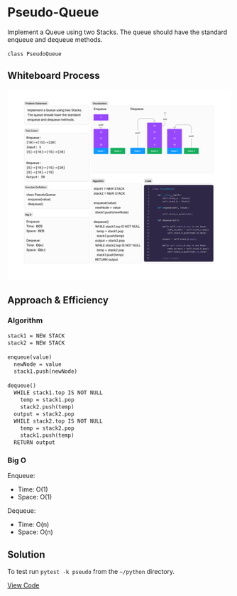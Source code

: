 # Pseudo-Queue
<!-- Description of the challenge -->
Implement a Queue using two Stacks. The queue should have the standard enqueue and dequeue methods.

`class PseudoQueue`

## Whiteboard Process
<!-- Embedded whiteboard image -->
![pseudo-queue whiteboard](./stack-queue-pseudo-whiteboard.png)

## Approach & Efficiency
<!-- What approach did you take? Why? What is the Big O space/time for this approach? -->
### Algorithm

```pseudocode
stack1 = NEW STACK
stack2 = NEW STACK

enqueue(value)
  newNode = value
  stack1.push(newNode)

dequeue()
  WHILE stack1.top IS NOT NULL
    temp = stack1.pop
    stack2.push(temp)
  output = stack2.pop
  WHILE stack2.top IS NOT NULL
    temp = stack2.pop
    stack1.push(temp)
  RETURN output
```

### Big O

Enqueue:

- Time:  O(1)
- Space:  O(1)

Dequeue:

- Time:  O(n)
- Space:  O(n)

## Solution
<!-- Show how to run your code, and examples of it in action -->
To test run `pytest -k pseudo` from the `~/python` directory.

[View Code](../../code_challenges/stack_queue_pseudo.py)
